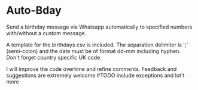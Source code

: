 # Auto-Bday
Send a birthday message via Whatsapp automatically to specified numbers with/without a custom message.

A template for the birthdays csv is included. The separation delimiter is ';' (semi-colon) and the date must be of format dd-mm including hyphen. Don't forget country specific UK code.

I will improve the code overtime and refine comments. Feedback and suggestions are extremely welcome
#TODO include exceptions and lot't more
